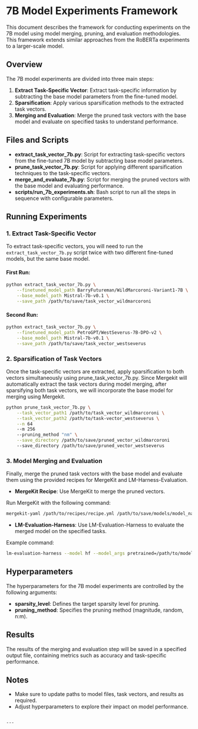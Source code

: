 
# 7B Model Experiments Framework

This document describes the framework for conducting experiments on the 7B model using model merging, pruning, and evaluation methodologies. This framework extends similar approaches from the RoBERTa experiments to a larger-scale model.

## Overview

The 7B model experiments are divided into three main steps:

1. **Extract Task-Specific Vector**: Extract task-specific information by subtracting the base model parameters from the fine-tuned model.
2. **Sparsification**: Apply various sparsification methods to the extracted task vectors.
3. **Merging and Evaluation**: Merge the pruned task vectors with the base model and evaluate on specified tasks to understand performance.

## Files and Scripts

- **extract_task_vector_7b.py**: Script for extracting task-specific vectors from the fine-tuned 7B model by subtracting base model parameters.
- **prune_task_vector_7b.py**: Script for applying different sparsification techniques to the task-specific vectors.
- **merge_and_evaluate_7b.py**: Script for merging the pruned vectors with the base model and evaluating performance.
- **scripts/run_7b_experiments.sh**: Bash script to run all the steps in sequence with configurable parameters.

## Running Experiments

### 1. Extract Task-Specific Vector

To extract task-specific vectors, you will need to run the `extract_task_vector_7b.py` script twice with two different fine-tuned models, but the same base model.

#### First Run:

```bash
python extract_task_vector_7b.py \
    --finetuned_model_path BarryFutureman/WildMarcoroni-Variant1-7B \
    --base_model_path Mistral-7b-v0.1 \
    --save_path /path/to/save/task_vector_wildmarcoroni
```

#### Second Run:

```bash
python extract_task_vector_7b.py \
    --finetuned_model_path PetroGPT/WestSeverus-7B-DPO-v2 \
    --base_model_path Mistral-7b-v0.1 \
    --save_path /path/to/save/task_vector_westseverus
```

### 2. Sparsification of Task Vectors

Once the task-specific vectors are extracted, apply sparsification to both vectors simultaneously using prune_task_vector_7b.py. Since Mergekit will automatically extract the task vectors during model merging, after sparsifying both task vectors, we will incorporate the base model for merging using Mergekit.

```bash
python prune_task_vector_7b.py \
    --task_vector_path1 /path/to/task_vector_wildmarcoroni \
    --task_vector_path2 /path/to/task-vector_westseverus \
    --n 64
    --m 256
    --pruning_method "nm" \
    --save_directory /path/to/save/pruned_vector_wildmarcoroni
    --save_directory /path/to/save/pruned_vector_westseverus
```

### 3. Model Merging and Evaluation

Finally, merge the pruned task vectors with the base model and evaluate them using the provided recipes for MergeKit and LM-Harness-Evaluation.

- **MergeKit Recipe**: Use MergeKit to merge the pruned vectors.

Run MergeKit with the following command:
```bash
mergekit-yaml /path/to/recipes/recipe.yml /path/to/save/models/model_name/
```

- **LM-Evaluation-Harness**: Use LM-Evaluation-Harness to evaluate the merged model on the specified tasks.

Example command:
```bash
lm-evaluation-harness --model hf --model_args pretrained=/path/to/models/model_name --tasks arc_challenge,hellaswag,truthfulqa_mc2,winogrande,gsm8k,mmlu --device cuda:0 --batch_size 8 --output_path results.json
```

## Hyperparameters

The hyperparameters for the 7B model experiments are controlled by the following arguments:

- **sparsity_level**: Defines the target sparsity level for pruning.
- **pruning_method**: Specifies the pruning method (magnitude, random, n:m).

## Results

The results of the merging and evaluation step will be saved in a specified output file, containing metrics such as accuracy and task-specific performance.

## Notes

- Make sure to update paths to model files, task vectors, and results as required.
- Adjust hyperparameters to explore their impact on model performance.
```

---
